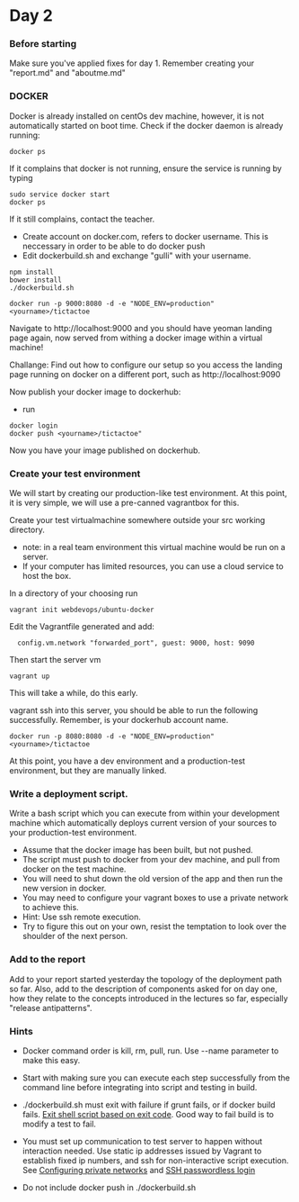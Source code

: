 # Day 2

### Before starting
Make sure you've applied fixes for day 1. Remember creating your "report.md" and "aboutme.md"

### DOCKER

Docker is already installed on centOs dev machine, however, it is not automatically started on boot time.
Check if the docker daemon is already running:

``` 
docker ps
``` 
If it complains that docker is not running, ensure the service is running by typing
``` 
sudo service docker start
docker ps
``` 
If it still complains, contact the teacher.

* Create account on docker.com, <yourname> refers to docker username. This is neccessary in order to be able to do docker push
* Edit dockerbuild.sh and exchange "gulli" with your username.
 
``` 
npm install
bower install
./dockerbuild.sh
``` 


``` 
docker run -p 9000:8080 -d -e "NODE_ENV=production" <yourname>/tictactoe
``` 

Navigate to http://localhost:9000  and you should have yeoman landing page again, now served from withing a docker image
within a virtual machine!

Challange: Find out how to configure our setup so you access the landing page running on docker on a different port, 
such as http://localhost:9090


Now publish your docker image to dockerhub:
* run 
``` 
docker login
docker push <yourname>/tictactoe"
```

Now you have your image published on dockerhub.


### Create your test environment
We will start by creating our production-like test environment. At this point, it is very simple, we will use a
pre-canned vagrantbox for this.

Create your test virtualmachine somewhere outside your src working directory.
- note: in a real team environment this virtual machine would be run on a server.
- If your computer has limited resources, you can use a cloud service to host the box.

In a directory of your choosing run

```
vagrant init webdevops/ubuntu-docker
```
Edit the Vagrantfile generated and add:
```
  config.vm.network "forwarded_port", guest: 9000, host: 9090
```

Then start the server vm
```
vagrant up
```
This will take a while, do this early.

vagrant ssh into this server, you should be able to run the following successfully. Remember, <yourname> is your 
dockerhub account name.

``` 
docker run -p 8080:8080 -d -e "NODE_ENV=production" <yourname>/tictactoe
``` 

At this point, you have a dev environment and a production-test environment, but they are manually linked.


### Write a deployment script.

Write a bash script which you can execute from within your development machine which automatically deploys
current version of your sources to your production-test environment. 
* Assume that the docker image has been built, but not pushed.
* The script must push to docker from your dev machine, and pull from docker on the test machine.
* You will need to shut down the old version of the app and then run the new version in docker.
* You may need to configure your vagrant boxes to use a private network to achieve this.
* Hint: Use ssh remote execution.
* Try to figure this out on your own, resist the temptation to look over the shoulder of the next person.


### Add to the report
Add to your report started yesterday the topology of the deployment path so far. Also, add to the description of
components asked for on day one, how they relate to the concepts introduced in the lectures so far, especially 
"release antipatterns".


### Hints 
* Docker command order is kill, rm, pull, run. Use --name parameter to make this easy.
* Start with making sure you can execute each step successfully from the command line before integrating into script and testing in build.
* ./dockerbuild.sh must exit with failure if grunt fails, or if docker build fails. 
  [Exit shell script based on exit code](http://stackoverflow.com/questions/90418/exit-shell-script-based-on-process-exit-code). 
  Good way to fail build is to modify a test to fail.
  
* You must set up communication to test server to happen without interaction needed. Use static ip addresses
 issued by Vagrant to establish fixed ip numbers, and ssh for non-interactive script execution. See
 [Configuring private networks](https://docs.vagrantup.com/v2/networking/private_network.html)
 and 
 [SSH passwordless login](http://www.tecmint.com/ssh-passwordless-login-using-ssh-keygen-in-5-easy-steps/)
 
* Do not include docker push in ./dockerbuild.sh
